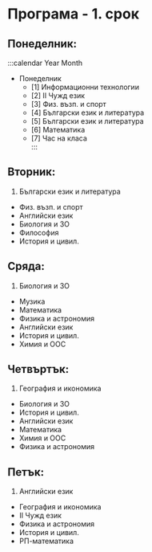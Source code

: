 # Програма - 1. срок

## Понеделник:

:::calendar Year Month
 
- Понеделник
	- [1] Информационни технологии	
	- [2] II Чужд език	
	- [3] Физ. възп. и спорт	
	- [4] Български език и литература	
	- [5] Български език и литература	
	- [6] Математика	
	- [7] Час на класа	
:::
 	
## Вторник:	
 	
1. Български език и литература	
- Физ. възп. и спорт	
- Английски език	
- Биология и ЗО	
- Философия	
- История и цивил.	
 	
## Сряда:	
 	
1. Биология и ЗО	
- Музика	
- Математика	
- Физика и астрономия	
- Английски език	
- История и цивил.	
- Химия и ООС	
 	
## Четвъртък:	
 	
1. География и икономика	
- Биология и ЗО	
- История и цивил.	
- Английски език	
- Математика	
- Химия и ООС	
- Физика и астрономия	
 	
## Петък:	
 	
1. Английски език	
- География и икономика	
- II Чужд език	
- Физика и астрономия	
- История и цивил.	
- РП-математика	
